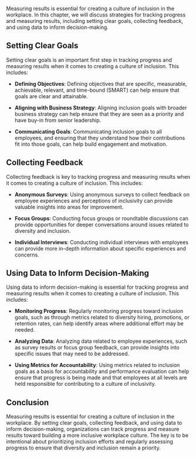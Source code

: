 
Measuring results is essential for creating a culture of inclusion in the workplace. In this chapter, we will discuss strategies for tracking progress and measuring results, including setting clear goals, collecting feedback, and using data to inform decision-making.

Setting Clear Goals
-------------------

Setting clear goals is an important first step in tracking progress and measuring results when it comes to creating a culture of inclusion. This includes:

* **Defining Objectives**: Defining objectives that are specific, measurable, achievable, relevant, and time-bound (SMART) can help ensure that goals are clear and attainable.

* **Aligning with Business Strategy**: Aligning inclusion goals with broader business strategy can help ensure that they are seen as a priority and have buy-in from senior leadership.

* **Communicating Goals**: Communicating inclusion goals to all employees, and ensuring that they understand how their contributions fit into those goals, can help build engagement and motivation.

Collecting Feedback
-------------------

Collecting feedback is key to tracking progress and measuring results when it comes to creating a culture of inclusion. This includes:

* **Anonymous Surveys**: Using anonymous surveys to collect feedback on employee experiences and perceptions of inclusivity can provide valuable insights into areas for improvement.

* **Focus Groups**: Conducting focus groups or roundtable discussions can provide opportunities for deeper conversations around issues related to diversity and inclusion.

* **Individual Interviews**: Conducting individual interviews with employees can provide more in-depth information about specific experiences and concerns.

Using Data to Inform Decision-Making
------------------------------------

Using data to inform decision-making is essential for tracking progress and measuring results when it comes to creating a culture of inclusion. This includes:

* **Monitoring Progress**: Regularly monitoring progress toward inclusion goals, such as through metrics related to diversity hiring, promotions, or retention rates, can help identify areas where additional effort may be needed.

* **Analyzing Data**: Analyzing data related to employee experiences, such as survey results or focus group feedback, can provide insights into specific issues that may need to be addressed.

* **Using Metrics for Accountability**: Using metrics related to inclusion goals as a basis for accountability and performance evaluation can help ensure that progress is being made and that employees at all levels are held responsible for contributing to a culture of inclusivity.

Conclusion
----------

Measuring results is essential for creating a culture of inclusion in the workplace. By setting clear goals, collecting feedback, and using data to inform decision-making, organizations can track progress and measure results toward building a more inclusive workplace culture. The key is to be intentional about prioritizing inclusion efforts and regularly assessing progress to ensure that diversity and inclusion remain a priority.
